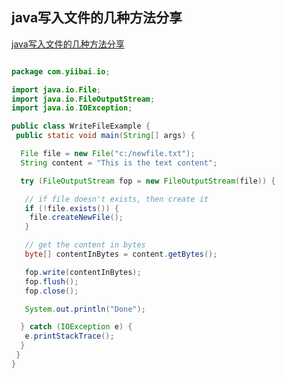 ## java写入文件的几种方法分享

<a href="https://www.cnblogs.com/x_wukong/p/4679116.html" target="_blank">java写入文件的几种方法分享</a>

``` java

package com.yiibai.io;

import java.io.File;
import java.io.FileOutputStream;
import java.io.IOException;

public class WriteFileExample {
 public static void main(String[] args) {

  File file = new File("c:/newfile.txt");
  String content = "This is the text content";

  try (FileOutputStream fop = new FileOutputStream(file)) {

   // if file doesn't exists, then create it
   if (!file.exists()) {
    file.createNewFile();
   }

   // get the content in bytes
   byte[] contentInBytes = content.getBytes();

   fop.write(contentInBytes);
   fop.flush();
   fop.close();

   System.out.println("Done");

  } catch (IOException e) {
   e.printStackTrace();
  }
 }
}

```

